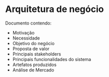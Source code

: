 # Arquitetura de negócio

Documento contendo:

- Motivação
- Necessidade
- Objetivo do negócio
- Proposta de valor
- Principais stakeholders
- Principais funcionalidades do sistema
- Artefatos produzidos
- Análise de Mercado
